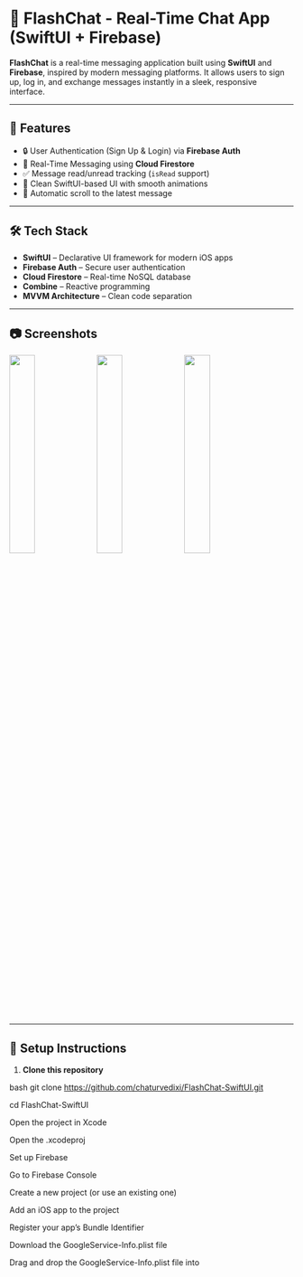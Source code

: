 # 📱 FlashChat - Real-Time Chat App (SwiftUI + Firebase)
**FlashChat** is a real-time messaging application built using **SwiftUI** and **Firebase**, inspired by modern messaging platforms. It allows users to sign up, log in, and exchange messages instantly in a sleek, responsive interface.

---

## 🚀 Features

- 🔒 User Authentication (Sign Up & Login) via **Firebase Auth**
- 💬 Real-Time Messaging using **Cloud Firestore**
- ✅ Message read/unread tracking (`isRead` support)
- 📲 Clean SwiftUI-based UI with smooth animations
- 🔁 Automatic scroll to the latest message

---

## 🛠️ Tech Stack

- **SwiftUI** – Declarative UI framework for modern iOS apps  
- **Firebase Auth** – Secure user authentication  
- **Cloud Firestore** – Real-time NoSQL database  
- **Combine** – Reactive programming  
- **MVVM Architecture** – Clean code separation  

---

## 📷 Screenshots

<p float="left">
  <img src="https://github.com/user-attachments/assets/78cea136-21a8-4673-a127-6c4d2c760d38" width="30%" />
  <img src="https://github.com/user-attachments/assets/63e89cfc-62e8-454f-bfc6-c23c22fa0510" width="30%" />
  <img src="https://github.com/user-attachments/assets/1fbcdaba-2ecb-4472-9091-5816ceab8749" width="30%" />
</p>

---

## 🔧 Setup Instructions

1. **Clone this repository**
   
bash
   git clone https://github.com/chaturvedixi/FlashChat-SwiftUI.git
   
   cd FlashChat-SwiftUI

Open the project in Xcode

Open the .xcodeproj 

Set up Firebase

Go to Firebase Console

Create a new project (or use an existing one)

Add an iOS app to the project

Register your app’s Bundle Identifier

Download the GoogleService-Info.plist file

Drag and drop the GoogleService-Info.plist file into 
